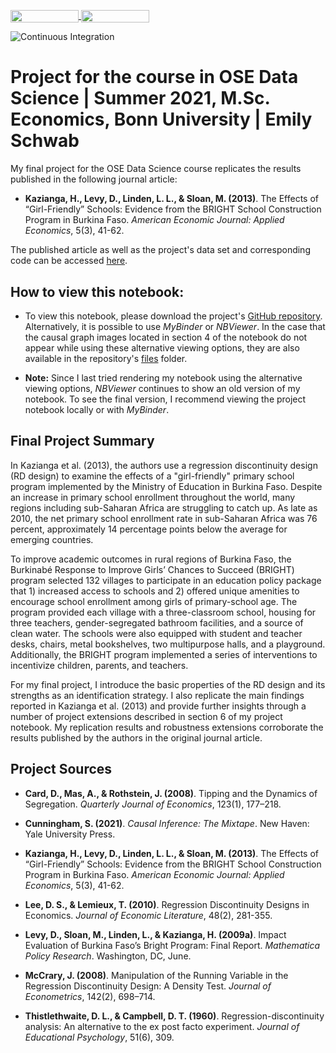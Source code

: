 <a href="https://nbviewer.jupyter.org/github/OpenSourceEconomics/ose-data-science-course-projeect-s6emschw/blob/master/E_Schwab_Data_Sci_Project.ipynb?flush_cache=false"
   target="_parent">
   <img align="center"
  src="https://raw.githubusercontent.com/jupyter/design/master/logos/Badges/nbviewer_badge.png"
      width="109" height="20">
</a>
<a href="https://mybinder.org/v2/gh/OpenSourceEconomics/ose-data-science-course-projeect-s6emschw/master?filepath=E_Schwab_Data_Sci_Project.ipynb?flush_cache=true"
    target="_parent">
    <img align="center"
       src="https://mybinder.org/badge_logo.svg"
       width="109" height="20">
</a>

![Continuous Integration](https://github.com/OpenSourceEconomics/ose-data-science-course-projeect-s6emschw/workflows/Continuous%20Integration/badge.svg)

# Project for the course in OSE Data Science | Summer 2021, M.Sc. Economics, Bonn University | Emily Schwab

My final project for the OSE Data Science course replicates the results published in the following journal article:

* **Kazianga, H., Levy, D., Linden, L. L., & Sloan, M. (2013)**. The Effects of “Girl-Friendly” Schools: Evidence from the BRIGHT School Construction Program in Burkina Faso. *American Economic Journal: Applied Economics*, 5(3), 41-62.

The published article as well as the project's data set and corresponding code can be accessed [here](https://www.aeaweb.org/articles?id=10.1257/app.5.3.41).

## How to view this notebook:

* To view this notebook, please download the project's [GitHub repository](https://github.com/OpenSourceEconomics/ose-data-science-course-projeect-s6emschw). Alternatively, it is possible to use _MyBinder_ or _NBViewer_. In the case that the causal graph images located in section 4 of the notebook do not appear while using these alternative viewing options, they are also available in the repository's [files](https://github.com/OpenSourceEconomics/ose-data-science-course-projeect-s6emschw/tree/master/files) folder. 

* **Note:** Since I last tried rendering my notebook using the alternative viewing options, _NBViewer_ continues to show an old version of my notebook. To see the final version, I recommend viewing the project notebook locally or with _MyBinder_. 

## Final Project Summary

In Kazianga et al. (2013), the authors use a regression discontinuity design (RD design) to examine the effects of a "girl-friendly" primary school program implemented by the Ministry of Education in Burkina Faso. Despite an increase in primary school enrollment throughout the world, many regions including sub-Saharan Africa are struggling to catch up. As late as 2010, the net primary school enrollment rate in sub-Saharan Africa was 76 percent, approximately 14 percentage points below the average for emerging countries.

To improve academic outcomes in rural regions of Burkina Faso, the Burkinabé Response to Improve Girls’ Chances to Succeed (BRIGHT) program selected 132 villages to participate in an education policy package that 1) increased access to schools and 2) offered unique amenities to encourage school enrollment among girls of primary-school age. The program provided each village with a three-classroom school, housing for three teachers, gender-segregated bathroom facilities, and a source of clean water. The schools were also equipped with student and teacher desks, chairs, metal bookshelves, two multipurpose halls, and a playground. Additionally, the BRIGHT program implemented a series of interventions to incentivize children, parents, and teachers.

For my final project, I introduce the basic properties of the RD design and its strengths as an identification strategy. I also replicate the main findings reported in Kazianga et al. (2013) and provide further insights through a number of project extensions described in section 6 of my project notebook. My replication results and robustness extensions corroborate the results published by the authors in the original journal article. 

## Project Sources

* **Card, D., Mas, A., & Rothstein, J. (2008)**. Tipping and the Dynamics of Segregation. *Quarterly Journal of Economics*, 123(1), 177–218.

* **Cunningham, S. (2021)**. *Causal Inference: The Mixtape*. New Haven: Yale University Press.

* **Kazianga, H., Levy, D., Linden, L. L., & Sloan, M. (2013)**. The Effects of “Girl-Friendly” Schools: Evidence from the BRIGHT School Construction Program in Burkina Faso. *American Economic Journal: Applied Economics*, 5(3), 41-62.

* **Lee, D. S., & Lemieux, T. (2010)**. Regression Discontinuity Designs in Economics. *Journal of Economic Literature*, 48(2), 281-355.

* **Levy, D., Sloan, M., Linden, L., & Kazianga, H. (2009a)**. Impact Evaluation of Burkina Faso’s Bright Program: Final Report. *Mathematica Policy Research*. Washington, DC, June.

* **McCrary, J. (2008)**. Manipulation of the Running Variable in the Regression Discontinuity Design: A Density Test. *Journal of Econometrics*, 142(2), 698–714.

* **Thistlethwaite, D. L., & Campbell, D. T. (1960)**. Regression-discontinuity analysis: An alternative to the ex post facto experiment. *Journal of Educational Psychology*, 51(6), 309.
